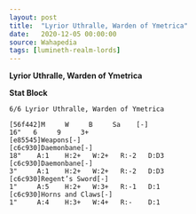 ```yaml
---
layout: post
title:  "Lyrior Uthralle, Warden of Ymetrica"
date:   2020-12-05 00:00:00
source: Wahapedia
tags: [lumineth-realm-lords]
---
```


**Lyrior Uthralle, Warden of Ymetrica**

**Stat Block**
```
6/6 Lyrior Uthralle, Warden of Ymetrica
```

```
[56f442]M     W     B     Sa    [-]
16"   6     9     3+    
[e85545]Weapons[-]
[c6c930]Daemonbane[-]
18"    A:1    H:2+   W:2+   R:-2   D:D3  
[c6c930]Daemonbane[-]
3"     A:1    H:2+   W:2+   R:-2   D:D3  
[c6c930]Regent’s Sword[-]
1"     A:5    H:2+   W:3+   R:-1   D:1   
[c6c930]Horns and Claws[-]
1"     A:4    H:3+   W:4+   R:-    D:1   
```
    